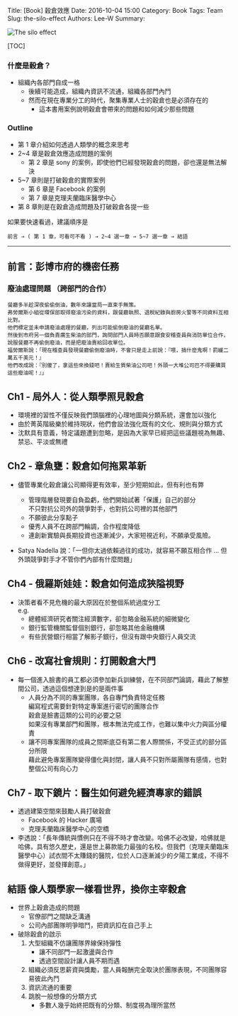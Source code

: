 Title: [Book] 穀倉效應
Date: 2016-10-04 15:00
Category: Book
Tags: Team
Slug: the-silo-effect
Authors: Lee-W
Summary:

![The silo effect]({static}/images/books/MTSd8sY.jpg)

<!--more-->

[TOC]

### 什麼是穀倉？

* 組織內各部門自成一格
    * 後續可能造成，組織內資訊不流通，組織各部門內鬥
    * 然而在現在專業分工的時代，聚集專業人士的穀倉也是必須存在的
        * 這本書用案例說明穀倉會帶來的問題和如何減少那些問題

### Outline

* 第 1 章介紹如何透過人類學的概念來思考
* 2~4 章是穀倉效應造成問題的案例
    * 第 2 章是 sony 的案例，即使他們已經發現穀倉的問題，卻也還是無法解決
* 5~7 章則是打破穀倉的實際案例
    * 第 6 章是 Facebook 的案例
    * 第 7 章是克理夫蘭臨床醫學中心
* 第 8 章則是在穀倉造成問題及打破穀倉各提一些

如果要快速看過，建議順序是

`前言 → ( 第 1 章，可看可不看 ) → 2~4 選一章 → 5~7 選一章 → 結語`

---

## 前言：彭博市府的機密任務

### 廢油處理問題 （跨部門的合作）

```text
餐廳多半趁深夜偷偷倒油，數年來讓當局一直束手無策。
弗勞爾斯小組從環保部取得廢油污染的資料，跟餐廳執照、退稅紀錄與廚房火警等不同資料互相比對。
他們標定並未申請廢油處理的餐廳，列出可能偷倒廢油的餐廳名單。
然後到市府另一個負責廣生柴油的部門，詢問部門人員時否願意跟食安稽查員與消防單位合作，
說服餐廳不再偷倒廢油，而是把廢油賣給回收單位。
福勞爾斯說：「現在稽查員發現餐廳偷倒廢油時，不會只是走上前說：『喂，搞什麼鬼啊！罰緩二萬五千美元！』
他們改成說：『別傻了，拿這些來換錢吧！賣給生質柴油公司吧！外頭一大堆公司巴不得要購買這些廢油呢！』」
```

## Ch1 - 局外人：從人類學照見穀倉

* 環境裡的習性不僅反映我們頭腦裡的心理地圖與分類系統，還會加以強化
* 由於菁英階級樂於維持現狀，他們會設法強化既有的文化、規則與分類方式
* 沈默具有意義，特定議題遭到忽略，是因為大家早已經把這些議題視為無趣、禁忌、平淡或無禮

## Ch2 - 章魚甕：穀倉如何拖累革新

* 儘管專業化穀倉讓公司顯得更有效率，至少短期如此，但有利也有弊
    * 管理階層發現要自負盈虧，他們開始試著「保護」自己的部分  
      不只對抗公司外的競爭對手，也對抗公司裡的其他部門
    * 不願彼此分享點子
    * 優秀人員不在跨部門輪調，合作程度降低
    * 連創新實驗與長期投資也逐漸減少，大家短視近利，不願承受風險。

* Satya Nadella 說：「一但你太過依賴過往的成功，就容易不願互相合作 ... 但外頭競爭對手才不管你們內部有什麼問題」

## Ch4 - 俄羅斯娃娃：穀倉如何造成狹隘視野

* 決策者看不見危機的最大原因在於整個系統過度分工  
  e.g.
    * 總體經濟研究者關注經濟數字，卻忽略金融系統的細微變化
    * 銀行監管機關監督個別銀行，卻忽略其他金融機構
    * 有些民營銀行相當了解影子銀行，但沒有跟中央銀行人員交流

## Ch6 - 改寫社會規則：打開穀倉大門

* 每一個進入臉書的員工都必須參加新兵訓練營，在不同部門論調，藉此了解整間公司，透過這個想達到是的是兩件事
    * 人員分為不同的專案團隊，各自專門負責特定任務  
      編寫程式需要針對特定專案進行密切的團隊合作  
      穀倉是臉書這類的公司的必要之惡  
      如果沒有專業部門和團隊，根本無法完成工作，也難以集中火力與區分權責
    * 讓不同專案團隊的成員之間斯底亞有第二套人際關係，不受正式的部分區分所限  
      藉此避免專案團隊變得僵化與封閉，讓人員不只對所屬團隊有感情，也對整個公司有向心力

## Ch7 - 取下鏡片：醫生如何避免經濟專家的錯誤

* 透過建築空間來鼓勵人員打破穀倉
    * Facebook 的 Hacker 廣場
    * 克理夫蘭臨床醫學中心的空橋
* 李透說：「長年傳統與慣例只在不得不時才會改變。哈佛不必改變，哈佛就是哈佛，具有悠久歷史，還是世上募款能力最強的名校。但我們（克理夫蘭臨床醫學中心）試衣間不太賺錢的醫院，位於人口逐漸減少的夕陽工業成，不得不做得更好，並發揮創意。」

## 結語 像人類學家一樣看世界，換你主宰穀倉

* 世界上穀倉造成的問題
    * 官僚部門之間缺乏溝通
    * 公司內部團隊明爭暗鬥，把資訊扣在自己手上
* 破除穀倉的啟示
    1. 大型組織不仿讓團隊界線保持彈性
        * 讓不同部門一起激盪與合作
        * 透過空間設計讓人員不期而遇
    2. 組織必須反思薪資與獎勵，當人員報酬完全取決於團隊表現，不同團隊容易彼此內鬥
    3. 資訊流通的重要
    4. 跳脫一般想像的分類方式
        * 多數人幾乎始終把既有的分類、制度視為理所當然

